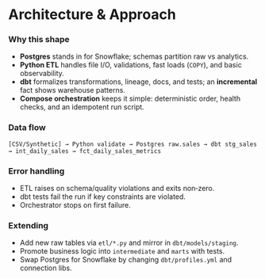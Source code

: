 # Architecture & Approach

### Why this shape
- **Postgres** stands in for Snowflake; schemas partition raw vs analytics.
- **Python ETL** handles file I/O, validations, fast loads (`COPY`), and basic observability.
- **dbt** formalizes transformations, lineage, docs, and tests; an **incremental** fact shows warehouse patterns.
- **Compose orchestration** keeps it simple: deterministic order, health checks, and an idempotent run script.

### Data flow
```
[CSV/Synthetic] → Python validate → Postgres raw.sales → dbt stg_sales → int_daily_sales → fct_daily_sales_metrics
```

### Error handling
- ETL raises on schema/quality violations and exits non‑zero.
- dbt tests fail the run if key constraints are violated.
- Orchestrator stops on first failure.

### Extending
- Add new raw tables via `etl/*.py` and mirror in `dbt/models/staging`.
- Promote business logic into `intermediate` and `marts` with tests.
- Swap Postgres for Snowflake by changing `dbt/profiles.yml` and connection libs.